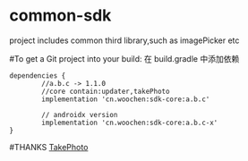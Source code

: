 # common-sdk
project includes common third library,such as imagePicker etc

#To get a Git project into your build:
 在 build.gradle 中添加依赖

	dependencies {
	        //a.b.c -> 1.1.0
	        //core contain:updater,takePhoto
	        implementation 'cn.woochen:sdk-core:a.b.c'
	        
	        // androidx version
	        implementation 'cn.woochen:sdk-core:a.b.c-x'
	}

#THANKS
[TakePhoto](https://github.com/crazycodeboy/TakePhoto)
